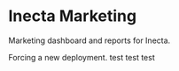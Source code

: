 # Inecta Marketing

Marketing dashboard and reports for Inecta.

<!-- Deployment trigger: Glass morphism theme with JSX fixes complete - 2024 -->

<!-- Last updated: 2025-08-26 - Clean dependencies, no @tremor/react -->
<!-- Deployment refresh: 2025-09-16 - Competitor Intelligence Dashboard with search functionality complete -->
Forcing a new deployment.
test
test
test

